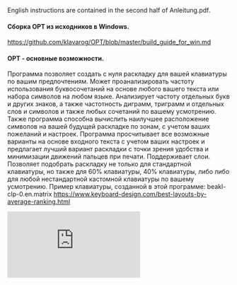 English instructions are contained in the second half of Anleitung.pdf.
#### Сборка OPT из исходников в Windows.
https://github.com/klavarog/OPT/blob/master/build_guide_for_win.md
#### OPT - основные возможности.
Программа позволяет создать с нуля раскладку для вашей клавиатуры по вашим предпочтениям. Может проанализировать частоту использования буквосочетаний на основе любого вашего текста или набора символов на любом языке. Анализирует частоту отдельных букв и других знаков, а также частотность диграмм, триграмм и  отдельных слов и символов и также любых сочетаний по вашему усмотрению. Также программа способна вычислить наилучшее расположение символов на вашей будущей раскладке по зонам, с учетом ваших пожеланий и настроек. Программа просчитывает все возможные варианты на основе входного текста с учетом ваших настроек и предлагает лучший вариант раскладки с точки зрения удобства и минимизации движений пальцев при печати. Поддерживает слои. Позволяет подобрать раскладку не только для стандартной клавиатуры, но также для 60% клавиатуры, 40% клавиатуры, либо либо для любой нестандартной кастомной клавиатуры по вашему усмотрению. Пример клавиатуры, созданной в этой программе: beakl-clp-0.en.matrix https://www.keyboard-design.com/best-layouts-by-average-ranking.html   

![beakl-clp-0.en.matrix][logo]

[logo]: https://www.keyboard-design.com/best-layouts-by-average-ranking.html
